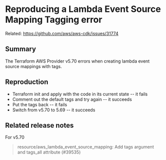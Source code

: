 # Reproducing a Lambda Event Source Mapping Tagging error

Related: https://github.com/aws/aws-cdk/issues/31774

## Summary

The Terraform AWS Provider v5.70 errors when creating lambda event source mappings with tags.

## Reproduction

- Terraform init and apply with the code in its current state -- it fails
- Comment out the default tags and try again -- it succeeds
- Put the tags back -- it fails
- Switch from v5.70 to 5.69 -- it succeeds

## Related release notes

For v5.70

> resource/aws_lambda_event_source_mapping: Add tags argument and tags_all attribute (#39535)
